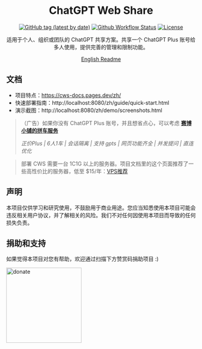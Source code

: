 <h1 align="center">ChatGPT Web Share</h1>

<div align="center">

[![GitHub tag (latest by date)](https://img.shields.io/github/v/tag/chatpire/chatgpt-web-share?label=container&logo=docker)](https://github.com/chatpire/chatgpt-web-share/pkgs/container/chatgpt-web-share)
[![Github Workflow Status](https://img.shields.io/github/actions/workflow/status/chatpire/chatgpt-web-share/docker-image.yml?label=build)](https://github.com/chatpire/chatgpt-web-share/actions)
[![License](https://img.shields.io/github/license/chatpire/chatgpt-web-share)](https://github.com/chatpire/chatgpt-web-share/blob/main/LICENSE)

适用于个人、组织或团队的 ChatGPT 共享方案。共享一个 ChatGPT Plus 账号给多人使用，提供完善的管理和限制功能。

[English Readme](README.en.md)

</div>

## 文档

- 项目特点：https://cws-docs.pages.dev/zh/
- 快速部署指南：http://localhost:8080/zh/guide/quick-start.html
- 演示截图：http://localhost:8080/zh/demo/screenshots.html

> （广告）如果你没有 ChatGPT Plus 账号，并且想省点心，可以考虑 [**赛博小铺的拼车服务**](https://cws-docs.pages.dev/zh/support/ads.html#%E8%B5%9B%E5%8D%9A%E5%B0%8F%E9%93%BA-chatgpt-plus-%E6%8B%BC%E8%BD%A6%E6%9C%8D%E5%8A%A1)
> 
> *正价Plus | 6人1车 | 会话隔离 | 支持 gpts | 网页功能齐全 | 并发提问 | 直连优化*

> 部署 CWS 需要一台 1C1G 以上的服务器。项目文档里的这个页面推荐了一些高性价比的服务器，低至 $15/年：[VPS推荐](https://cws-docs.pages.dev/zh/support/vps.html)

## 声明

本项目仅供学习和研究使用，不鼓励用于商业用途。您应当知悉使用本项目可能会违反相关用户协议，并了解相关的风险。我们不对任何因使用本项目而导致的任何损失负责。

## 捐助和支持

如果觉得本项目对您有帮助，欢迎通过扫描下方赞赏码捐助项目 :)

<img src="docs/donate.png" alt="donate" width="200" height="200" />

